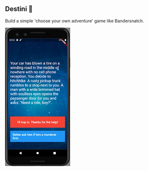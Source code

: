 ## Destini 🤔

Build a simple 'choose your own adventure' game like Bandersnatch.

![Finished App](https://github.com/nonsocchi/adventure_game/blob/master/resources/finished%20app.gif)


